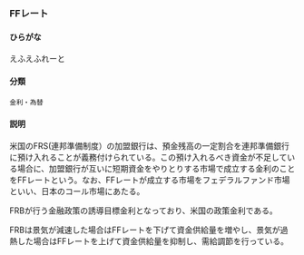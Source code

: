 <div style="display:none;">

## [あ行](securities-terms?id=あ行)

</div>

### FFレート

#### ひらがな

えふえふれーと

#### 分類

`金利・為替`

#### 説明

米国のFRS(連邦準備制度）の加盟銀行は、預金残高の一定割合を連邦準備銀行に預け入れることが義務付けられている。この預け入れるべき資金が不足している場合に、加盟銀行が互いに短期資金をやりとりする市場で成立する金利のことをFFレートという。なお、FFレートが成立する市場をフェデラルファンド市場といい、日本のコール市場にあたる。
 
FRBが行う金融政策の誘導目標金利となっており、米国の政策金利である。
 
FRBは景気が減速した場合はFFレートを下げて資金供給量を増やし、景気が過熱した場合はFFレートを上げて資金供給量を抑制し、需給調節を行っている。

<div style="display:none;">

## [か行](securities-terms?id=か行)
## [さ行](securities-terms?id=さ行)
## [た行](securities-terms?id=た行)
## [な行](securities-terms?id=な行)
## [は行](securities-terms?id=は行)
## [ま行](securities-terms?id=ま行)
## [や行](securities-terms?id=や行)
## [ら行](securities-terms?id=ら行)
## [わ行](securities-terms?id=わ行)
## [英数字・記号](securities-terms?id=英数字・記号)

</div>

